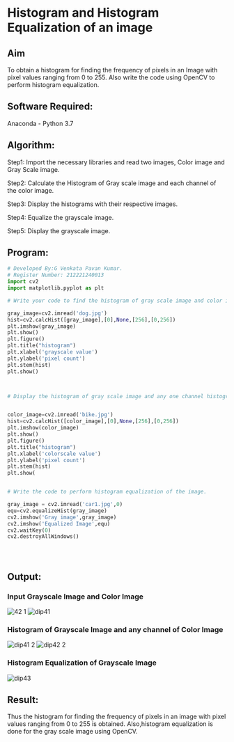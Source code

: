 # Histogram and Histogram Equalization of an image
## Aim
To obtain a histogram for finding the frequency of pixels in an Image with pixel values ranging from 0 to 255. Also write the code using OpenCV to perform histogram equalization.

## Software Required:
Anaconda - Python 3.7

## Algorithm:
Step1:
Import the necessary libraries and read two images, Color image and Gray Scale image.<br>

Step2:
Calculate the Histogram of Gray scale image and each channel of the color image.<br>

Step3:
Display the histograms with their respective images.<br>

Step4:
Equalize the grayscale image.<br>

Step5:
Display the grayscale image.<br>

## Program:
```python
# Developed By:G Venkata Pavan Kumar.
# Register Number: 212221240013
import cv2
import matplotlib.pyplot as plt

# Write your code to find the histogram of gray scale image and color image channels.

gray_image=cv2.imread('dog.jpg')
hist=cv2.calcHist([gray_image],[0],None,[256],[0,256])
plt.imshow(gray_image)
plt.show()
plt.figure()
plt.title("histogram")
plt.xlabel('grayscale value')
plt.ylabel('pixel count')
plt.stem(hist)
plt.show()



# Display the histogram of gray scale image and any one channel histogram from color image


color_image=cv2.imread('bike.jpg')
hist=cv2.calcHist([color_image],[0],None,[256],[0,256])
plt.imshow(color_image)
plt.show()
plt.figure()
plt.title("histogram")
plt.xlabel('colorscale value')
plt.ylabel('pixel count')
plt.stem(hist)
plt.show(


# Write the code to perform histogram equalization of the image. 

gray_image = cv2.imread('car1.jpg',0)
equ=cv2.equalizeHist(gray_image)
cv2.imshow('Gray image',gray_image)
cv2.imshow('Equalized Image',equ)
cv2.waitKey(0)
cv2.destroyAllWindows()





```
## Output:
### Input Grayscale Image and Color Image
![42 1](https://user-images.githubusercontent.com/94827772/167061262-459e915d-0b47-4204-b4b3-fd3d363cb878.png)
![dip41](https://user-images.githubusercontent.com/94827772/167061267-f434e9ec-7907-4b93-a137-e99125e016f3.png)

### Histogram of Grayscale Image and any channel of Color Image
![dip41 2](https://user-images.githubusercontent.com/94827772/167061353-1d6baeab-d0e9-4813-adb8-4e51dc7fcb2c.png)
![dip42 2](https://user-images.githubusercontent.com/94827772/167061356-6655bae2-9f20-4c06-a1e8-366fcb90d821.png)


### Histogram Equalization of Grayscale Image
![dip43](https://user-images.githubusercontent.com/94827772/167061400-701070fa-a830-4e0d-b38a-fbe1fd7fd2ea.png)



## Result: 
Thus the histogram for finding the frequency of pixels in an image with pixel values ranging from 0 to 255 is obtained. Also,histogram equalization is done for the gray scale image using OpenCV.
